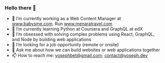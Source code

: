 ### Hello there 👋

- 🔭 I’m currently working as a Web Content Manager at www.babysme.com. Run www.menaratravel.com
- 🌱 I’m currently learning Python at Coursera and GraphQL at edX
- 👯 I’m obsessed with solving complex problems using React, GraphQL, and Node by building web applications 
- 🤔 I’m looking for a job opportunity (remote or onsite)
- 💬 Ask me about how we can build websites or web applications together
- 📫 How to reach me: yosephbet@gmail.com; contact@yoseph.dev
